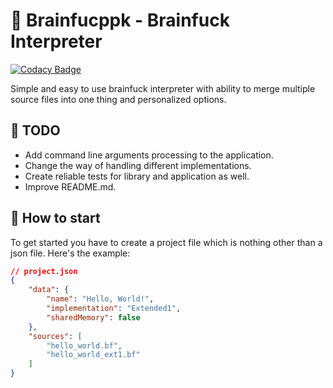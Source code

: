 # 💫 Brainfucppk - Brainfuck Interpreter

[![Codacy Badge](https://app.codacy.com/project/badge/Grade/cca2ef348b2e449fb29015a63482827b)](https://www.codacy.com/gh/Milo46/brainfucppk/dashboard?utm_source=github.com&amp;utm_medium=referral&amp;utm_content=Milo46/brainfucppk&amp;utm_campaign=Badge_Grade)

Simple and easy to use brainfuck interpreter with ability to merge
multiple source files into one thing and personalized options.

## 💪 TODO

* Add command line arguments processing to the application.
* Change the way of handling different implementations.
* Create reliable tests for library and application as well.
* Improve README.md.

## 📖 How to start

To get started you have to create a project file which is
nothing other than a json file. Here's the example:

```json
// project.json
{
    "data": {
        "name": "Hello, World!",
        "implementation": "Extended1",
        "sharedMemory": false
    },
    "sources": [
        "hello_world.bf",
        "hello_world_ext1.bf"
    ]
}
```
